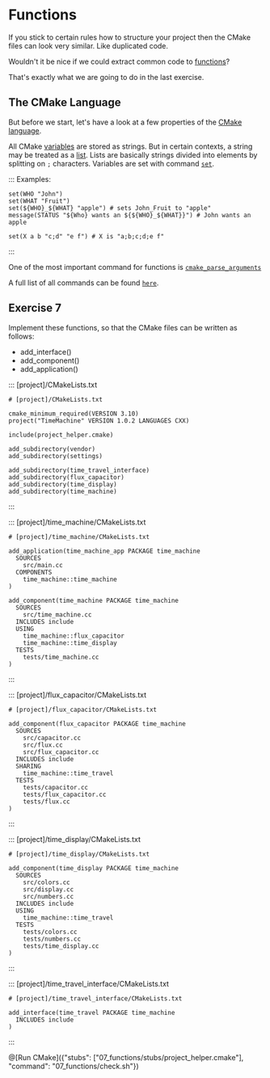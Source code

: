 # Functions

If you stick to certain rules how to structure your project then the CMake files can look very similar.
Like duplicated code.

Wouldn't it be nice if we could extract common code to [functions](https://cmake.org/cmake/help/v3.10/command/function.html)?

That's exactly what we are going to do in the last exercise.

## The CMake Language

But before we start, let's have a look at a few properties of the [CMake language](https://cmake.org/cmake/help/v3.10/manual/cmake-language.7.html).

All CMake [variables](https://cmake.org/cmake/help/v3.10/manual/cmake-language.7.html#cmake-language-variables) are stored as strings.
But in certain contexts, a string may be treated as a [list](https://cmake.org/cmake/help/v3.10/manual/cmake-language.7.html#lists).
Lists are basically strings divided into elements by splitting on `;` characters.
Variables are set with command [`set`](https://cmake.org/cmake/help/v3.10/command/set.html).

::: Examples:
```
set(WHO "John")
set(WHAT "Fruit")
set(${WHO}_${WHAT} "apple") # sets John_Fruit to "apple"
message(STATUS "${Who} wants an ${${WHO}_${WHAT}}") # John wants an apple

set(X a b "c;d" "e f") # X is "a;b;c;d;e f"
```
:::

One of the most important command for functions is [`cmake_parse_arguments`](https://cmake.org/cmake/help/v3.10/command/cmake_parse_arguments.html)

A full list of all commands can be found [`here`](https://cmake.org/cmake/help/v3.10/manual/cmake-commands.7.html).

## Exercise 7

Implement these functions, so that the CMake files can be written as follows:
- add_interface()
- add_component()
- add_application()

::: [project]/CMakeLists.txt
```
# [project]/CMakeLists.txt

cmake_minimum_required(VERSION 3.10)
project("TimeMachine" VERSION 1.0.2 LANGUAGES CXX)

include(project_helper.cmake)

add_subdirectory(vendor)
add_subdirectory(settings)

add_subdirectory(time_travel_interface)
add_subdirectory(flux_capacitor)
add_subdirectory(time_display)
add_subdirectory(time_machine)
```
:::

::: [project]/time_machine/CMakeLists.txt
```
# [project]/time_machine/CMakeLists.txt

add_application(time_machine_app PACKAGE time_machine
  SOURCES
    src/main.cc
  COMPONENTS
    time_machine::time_machine
)

add_component(time_machine PACKAGE time_machine
  SOURCES
    src/time_machine.cc
  INCLUDES include
  USING
    time_machine::flux_capacitor
    time_machine::time_display
  TESTS
    tests/time_machine.cc
)
```
:::

::: [project]/flux_capacitor/CMakeLists.txt
```
# [project]/flux_capacitor/CMakeLists.txt

add_component(flux_capacitor PACKAGE time_machine
  SOURCES
    src/capacitor.cc
    src/flux.cc
    src/flux_capacitor.cc
  INCLUDES include
  SHARING
    time_machine::time_travel
  TESTS
    tests/capacitor.cc
    tests/flux_capacitor.cc
    tests/flux.cc
)
```
:::

::: [project]/time_display/CMakeLists.txt
```
# [project]/time_display/CMakeLists.txt

add_component(time_display PACKAGE time_machine
  SOURCES
    src/colors.cc
    src/display.cc
    src/numbers.cc
  INCLUDES include
  USING
    time_machine::time_travel
  TESTS
    tests/colors.cc
    tests/numbers.cc
    tests/time_display.cc
)
```
:::

::: [project]/time_travel_interface/CMakeLists.txt
```
# [project]/time_travel_interface/CMakeLists.txt

add_interface(time_travel PACKAGE time_machine
  INCLUDES include
)
```
:::

@[Run CMake]({"stubs": ["07_functions/stubs/project_helper.cmake"], "command": "07_functions/check.sh"})
